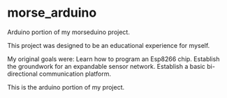 # morse_arduino
Arduino portion of my morseduino project.

This project was designed to be an educational experience for myself.

My original goals were: Learn how to program an Esp8266 chip. Establish the groundwork for an expandable sensor network. Establish a basic bi-directional communication platform.

This is the arduino portion of my project.
